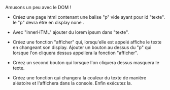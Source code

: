 Amusons un peu avec le DOM !

* Créez une page html contenant une balise "p" vide ayant pour id "texte".
le "p" devra être en display none .

* Avec "innerHTML" ajouter du lorem ipsum dans "texte".

* Créez une fonction "afficher" qui, lorsqu'elle est appelé affiche le texte en changeant son display.
Ajouter un bouton au dessus du "p" qui lorsque l'on cliquera dessus appellera la fonction "afficher".

* Créez un second bouton qui lorsque l'on cliquera dessus masquera le texte.

* Créez une fonction qui changera la couleur du texte de manière aléatoire et l'affichera dans la console. Enfin exécutez la.
